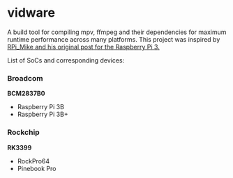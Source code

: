 # vidware
A build tool for compiling mpv, ffmpeg and their dependencies for maximum runtime performance across many platforms. This project was inspired by [RPi_Mike and his original post for the Raspberry Pi 3.](https://lb.raspberrypi.org/forums/viewtopic.php?t=199775)

List of SoCs and corresponding devices:

### Broadcom

**BCM2837B0**
- Raspberry Pi 3B
- Raspberry Pi 3B+

### Rockchip

**RK3399**
- RockPro64
- Pinebook Pro
